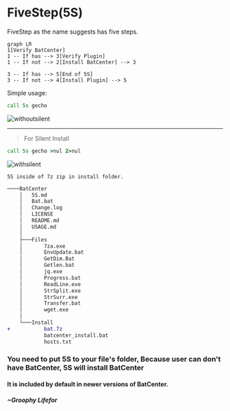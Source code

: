 # FiveStep(5S)

FiveStep as the name suggests has five steps.

```mermaid
graph LR
1[Verify BatCenter]
1 -- If has --> 3[Verify Plugin]
1 -- If not --> 2[Install BatCenter] --> 3

3 -- If has --> 5[End of 5S]
3 -- If not --> 4[Install Plugin] --> 5
```

Simple usage: 
```cmd
call 5s gecho
```
![withoutsilent](https://user-images.githubusercontent.com/77299279/206367198-f3c5db90-d66f-4853-bd75-c60c3d8f9f8b.gif)

--- 
> For Silent Install
```cmd 
call 5s gecho >nul 2>nul
```
![withsilent](https://user-images.githubusercontent.com/77299279/206367820-2f0bf51e-aa85-4ac6-98da-948f433e3815.gif)

``` 5S inside of 7z zip in install folder. ```
```diff
────BatCenter
    │   5S.md
    │   Bat.bat
    │   Change.log
    │   LICENSE
    │   README.md
    │   USAGE.md
    │
    ├───Files
    │       7za.exe
    │       EnvUpdate.bat
    │       GetDim.Bat
    │       Getlen.bat
    │       jq.exe
    │       Progress.bat
    │       ReadLine.exe
    │       StrSplit.exe
    │       StrSurr.exe
    │       Transfer.bat
    │       wget.exe
    │
    └───Install
+           bat.7z
            batcenter_install.bat
            hosts.txt      
```

### You need to put 5S to your file's folder, Because user can don't have BatCenter, 5S will install BatCenter

#### It is included by default in newer versions of BatCenter.

##### ~Groophy Lifefor
